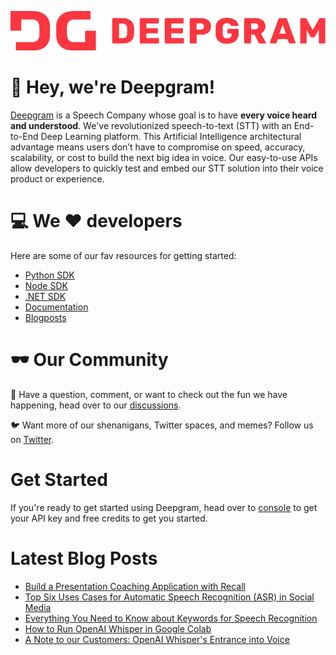 ![Deepgram full logo in red: DG Deepgram](dg-logo.png)

:wave: Hey, we're Deepgram! 
======


[Deepgram](https://deepgram.com/) is a Speech Company whose goal is to have **every voice heard and understood**.  We've revolutionized speech-to-text (STT) with an End-to-End Deep Learning platform. This Artificial Intelligence architectural advantage means users don’t have to compromise on speed, accuracy, scalability, or cost to build the next big idea in voice.   Our easy-to-use APIs allow developers to quickly test and embed our STT solution into their voice product or experience.

:computer: We :heart: developers
======
Here are some of our fav resources for getting started:
- [Python SDK](https://github.com/deepgram/python-sdk)
- [Node SDK](https://github.com/deepgram/deepgram-node-sdk)
- [.NET SDK](https://github.com/deepgram/deepgram-dotnet-sdk)
- [Documentation](https://developers.deepgram.com/documentation/)
- [Blogposts](https://developers.deepgram.com/blog/)

:dark_sunglasses: Our Community
 ======

:thought_balloon: Have a question, comment, or want to check out the fun we have happening, head over to our [discussions](https://github.com/orgs/deepgram/discussions).


:bird: Want more of our shenanigans, Twitter spaces, and memes? Follow us on [Twitter](https://twitter.com/DeepgramAI).


Get Started
=====
If you're ready to get started using Deepgram, head over to [console](https://console.deepgram.com/) to get your API key and free credits to get you started.

Latest Blog Posts
=====
<!-- BLOG-POST-LIST:START -->
- [Build a Presentation Coaching Application with Recall](https://blog.deepgram.com/build-a-presentation-coaching-application-with-recall/)
- [Top Six Uses Cases for Automatic Speech Recognition &lpar;ASR&rpar; in Social Media](https://blog.deepgram.com/top-six-uses-cases-for-asr-social-media/)
- [Everything You Need to Know about Keywords for Speech Recognition](https://blog.deepgram.com/everything-you-need-to-know-about-keywords-for-speech-recognition/)
- [How to Run OpenAI Whisper in Google Colab](https://blog.deepgram.com/how-to-run-openai-whisper-in-google-colab/)
- [A Note to our Customers: OpenAI Whisper&#39;s Entrance into Voice](https://blog.deepgram.com/a-note-to-our-customers-openai-whispers-entrance-into-voice/)
<!-- BLOG-POST-LIST:END -->

